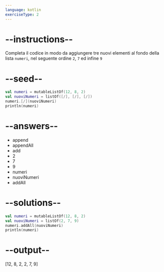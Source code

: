 ```yaml
---
language: kotlin
exerciseType: 2
---
```


# --instructions--

Completa il codice in modo da aggiungere tre nuovi elementi al fondo della lista `numeri`, nel seguente ordine `2`, `7` ed infine `9`

# --seed--

```kotlin
val numeri = mutableListOf(12, 8, 2)
val nuoviNumeri = listOf([/], [/], [/])
numeri.[/](nuoviNumeri)
println(numeri)
```

# --answers--

- append
- appendAll
- add
- 2
- 7
- 9
- numeri
- nuoviNumeri
- addAll

# --solutions--

```kotlin
val numeri = mutableListOf(12, 8, 2)
val nuoviNumeri = listOf(2, 7, 9)
numeri.addAll(nuoviNumeri)
println(numeri)
```

# --output--

[12, 8, 2, 2, 7, 9]
